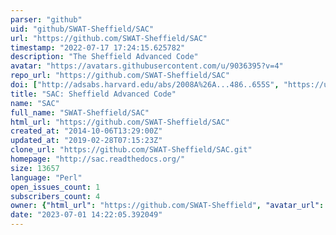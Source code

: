 ```yaml
---
parser: "github"
uid: "github/SWAT-Sheffield/SAC"
url: "https://github.com/SWAT-Sheffield/SAC"
timestamp: "2022-07-17 17:24:15.625782"
description: "The Sheffield Advanced Code"
avatar: "https://avatars.githubusercontent.com/u/9036395?v=4"
repo_url: "https://github.com/SWAT-Sheffield/SAC"
doi: ["http://adsabs.harvard.edu/abs/2008A%26A...486..655S", "https://ui.adsabs.harvard.edu/abs/2013ascl.soft06001G/abstract"]
title: "SAC: Sheffield Advanced Code"
name: "SAC"
full_name: "SWAT-Sheffield/SAC"
html_url: "https://github.com/SWAT-Sheffield/SAC"
created_at: "2014-10-06T13:29:00Z"
updated_at: "2019-02-28T07:15:23Z"
clone_url: "https://github.com/SWAT-Sheffield/SAC.git"
homepage: "http://sac.readthedocs.org/"
size: 13657
language: "Perl"
open_issues_count: 1
subscribers_count: 4
owner: {"html_url": "https://github.com/SWAT-Sheffield", "avatar_url": "https://avatars.githubusercontent.com/u/9036395?v=4", "login": "SWAT-Sheffield", "type": "Organization"}
date: "2023-07-01 14:22:05.392049"
---
```

